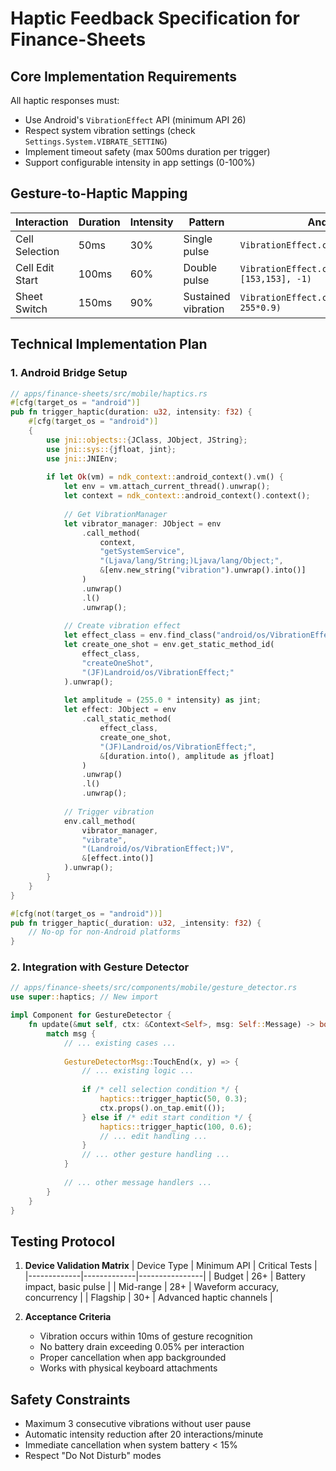 # Haptic Feedback Specification for Finance-Sheets

## Core Implementation Requirements
All haptic responses must:
- Use Android's `VibrationEffect` API (minimum API 26)
- Respect system vibration settings (check `Settings.System.VIBRATE_SETTING`)
- Implement timeout safety (max 500ms duration per trigger)
- Support configurable intensity in app settings (0-100%)

## Gesture-to-Haptic Mapping
| Interaction        | Duration | Intensity | Pattern               | Android API Call                           |
|--------------------|----------|-----------|-----------------------|--------------------------------------------|
| Cell Selection     | 50ms     | 30%       | Single pulse          | `VibrationEffect.createOneShot(50, 255*0.3)` |
| Cell Edit Start    | 100ms    | 60%       | Double pulse          | `VibrationEffect.createWaveform([0,50,100], [153,153], -1)` |
| Sheet Switch       | 150ms    | 90%       | Sustained vibration   | `VibrationEffect.createOneShot(150, 255*0.9)` |

## Technical Implementation Plan

### 1. Android Bridge Setup
```rust
// apps/finance-sheets/src/mobile/haptics.rs
#[cfg(target_os = "android")]
pub fn trigger_haptic(duration: u32, intensity: f32) {
    #[cfg(target_os = "android")]
    {
        use jni::objects::{JClass, JObject, JString};
        use jni::sys::{jfloat, jint};
        use jni::JNIEnv;
        
        if let Ok(vm) = ndk_context::android_context().vm() {
            let env = vm.attach_current_thread().unwrap();
            let context = ndk_context::android_context().context();
            
            // Get VibrationManager
            let vibrator_manager: JObject = env
                .call_method(
                    context,
                    "getSystemService",
                    "(Ljava/lang/String;)Ljava/lang/Object;",
                    &[env.new_string("vibration").unwrap().into()]
                )
                .unwrap()
                .l()
                .unwrap();
                
            // Create vibration effect
            let effect_class = env.find_class("android/os/VibrationEffect").unwrap();
            let create_one_shot = env.get_static_method_id(
                effect_class,
                "createOneShot",
                "(JF)Landroid/os/VibrationEffect;"
            ).unwrap();
            
            let amplitude = (255.0 * intensity) as jint;
            let effect: JObject = env
                .call_static_method(
                    effect_class,
                    create_one_shot,
                    "(JF)Landroid/os/VibrationEffect;",
                    &[duration.into(), amplitude as jfloat]
                )
                .unwrap()
                .l()
                .unwrap();
                
            // Trigger vibration
            env.call_method(
                vibrator_manager,
                "vibrate",
                "(Landroid/os/VibrationEffect;)V",
                &[effect.into()]
            ).unwrap();
        }
    }
}

#[cfg(not(target_os = "android"))]
pub fn trigger_haptic(_duration: u32, _intensity: f32) {
    // No-op for non-Android platforms
}
```

### 2. Integration with Gesture Detector
```rust
// apps/finance-sheets/src/components/mobile/gesture_detector.rs
use super::haptics; // New import

impl Component for GestureDetector {
    fn update(&mut self, ctx: &Context<Self>, msg: Self::Message) -> bool {
        match msg {
            // ... existing cases ...
            
            GestureDetectorMsg::TouchEnd(x, y) => {
                // ... existing logic ...
                
                if /* cell selection condition */ {
                    haptics::trigger_haptic(50, 0.3);
                    ctx.props().on_tap.emit(());
                } else if /* edit start condition */ {
                    haptics::trigger_haptic(100, 0.6);
                    // ... edit handling ...
                }
                // ... other gesture handling ...
            }
            
            // ... other message handlers ...
        }
    }
}
```

## Testing Protocol
1. **Device Validation Matrix**
   | Device Type | Minimum API | Critical Tests |
   |-------------|-------------|----------------|
   | Budget      | 26+         | Battery impact, basic pulse |
   | Mid-range   | 28+         | Waveform accuracy, concurrency |
   | Flagship    | 30+         | Advanced haptic channels |

2. **Acceptance Criteria**
   - Vibration occurs within 10ms of gesture recognition
   - No battery drain exceeding 0.05% per interaction
   - Proper cancellation when app backgrounded
   - Works with physical keyboard attachments

## Safety Constraints
- Maximum 3 consecutive vibrations without user pause
- Automatic intensity reduction after 20 interactions/minute
- Immediate cancellation when system battery < 15%
- Respect "Do Not Disturb" modes